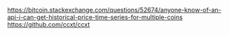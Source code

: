 https://bitcoin.stackexchange.com/questions/52674/anyone-know-of-an-api-i-can-get-historical-price-time-series-for-multiple-coins
https://github.com/ccxt/ccxt
